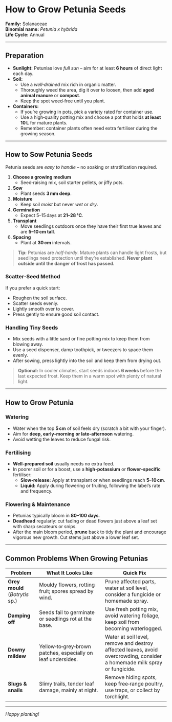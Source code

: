 # How to Grow Petunia Seeds

**Family:** Solanaceae  
**Binomial name:** _Petunia x hybrida_  
**Life Cycle:** Annual  

---

## Preparation

- **Sunlight:** Petunias love *full sun* – aim for at least **6 hours** of direct light each day.  
- **Soil:**  
  - Use a *well‑drained* mix rich in organic matter.  
  - Thoroughly weed the area, dig it over to loosen, then add **aged animal manure** or **compost**.  
  - Keep the spot weed‑free until you plant.  
- **Containers:**  
  - If you’re growing in pots, pick a variety rated for container use.  
  - Use a high‑quality potting mix and choose a pot that holds **at least 10 L** for mature plants.  
  - Remember: container plants often need extra fertiliser during the growing season.

---

## How to Sow Petunia Seeds

Petunia seeds are *easy to handle* – no soaking or stratification required.

1. **Choose a growing medium**  
   - Seed‑raising mix, soil starter pellets, or jiffy pots.  
2. **Sow**  
   - Plant seeds **3 mm deep**.  
3. **Moisture**  
   - Keep soil *moist* but never *wet* or *dry*.  
4. **Germination**  
   - Expect 5–15 days at **21–28 °C**.  
5. **Transplant**  
   - Move seedlings outdoors once they have their first true leaves and are **5–10 cm tall**.  
6. **Spacing**  
   - Plant at **30 cm** intervals.

> **Tip:** Petunias are *half‑hardy*. Mature plants can handle light frosts, but seedlings need protection until they’re established. **Never plant outside until the danger of frost has passed.**

### Scatter‑Seed Method

If you prefer a quick start:
- Roughen the soil surface.  
- Scatter seeds evenly.  
- Lightly smooth over to cover.  
- Press gently to ensure good soil contact.

### Handling Tiny Seeds

- Mix seeds with a little sand or fine potting mix to keep them from blowing away.  
- Use a seed dispenser, damp toothpick, or tweezers to space them evenly.  
- After sowing, press lightly into the soil and keep them from drying out.

> **Optional:** In cooler climates, start seeds indoors **6 weeks** before the last expected frost. Keep them in a warm spot with plenty of natural light.

---

## How to Grow Petunia

### Watering

- Water when the top **5 cm** of soil feels dry (scratch a bit with your finger).  
- Aim for **deep, early‑morning or late‑afternoon** watering.  
- Avoid wetting the leaves to reduce fungal risk.

### Fertilising

- **Well‑prepared soil** usually needs no extra feed.  
- In poorer soil or for a boost, use a **high‑potassium** or **flower‑specific** fertiliser:  
  - **Slow‑release:** Apply at transplant or when seedlings reach **5–10 cm**.  
  - **Liquid:** Apply during flowering or fruiting, following the label’s rate and frequency.

### Flowering & Maintenance

- Petunias typically bloom in **80–100 days**.  
- **Deadhead** regularly: cut fading or dead flowers just above a leaf set with sharp secateurs or snips.  
- After the main bloom period, **prune** back to tidy the plant and encourage vigorous new growth. Cut stems just above a lower leaf set.

---

## Common Problems When Growing Petunias

| Problem | What It Looks Like | Quick Fix |
|---------|--------------------|-----------|
| **Grey mould** (_Botrytis_ sp.) | Mouldy flowers, rotting fruit; spores spread by wind. | Prune affected parts, water at soil level, consider a fungicide or homemade spray. |
| **Damping off** | Seeds fail to germinate or seedlings rot at the base. | Use fresh potting mix, avoid watering foliage, keep soil from becoming waterlogged. |
| **Downy mildew** | Yellow‑to‑grey‑brown patches, especially on leaf undersides. | Water at soil level, remove and destroy affected leaves, avoid overcrowding, consider a homemade milk spray or fungicide. |
| **Slugs & snails** | Slimy trails, tender leaf damage, mainly at night. | Remove hiding spots, keep free‑range poultry, use traps, or collect by torchlight. |

---

*Happy planting!*